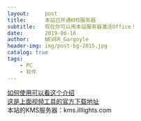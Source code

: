 ```yaml
---
layout:     post
title:      本站已开通KMS服务器
subtitle:   现在你可以用本站服务器激活Office！
date:       2019-06-16
author:     NEVER_Gargoyle
header-img: img/post-bg-2015.jpg
catalog: true
tags:
    - PC
    - 软件
---
```



[如何使用可以看这个介绍](本站已开通KMS服务器)  
[这是上面视频工具的官方下载地址](https://otp.landian.vip/zh-cn/)  
本站的KMS服务器：kms.illlights.com
